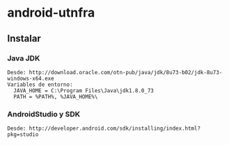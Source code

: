 # android-utnfra

## Instalar

### Java JDK
    Desde: http://download.oracle.com/otn-pub/java/jdk/8u73-b02/jdk-8u73-windows-x64.exe 
    Variables de entorno:
      JAVA_HOME = C:\Program Files\Java\jdk1.8.0_73
      PATH = %PATH%, %JAVA_HOME%\
    
### AndroidStudio y SDK
    Desde: http://developer.android.com/sdk/installing/index.html?pkg=studio
